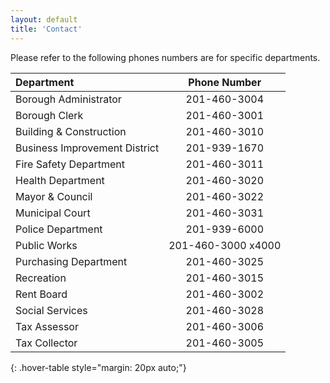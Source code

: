```yaml
---
layout: default
title: 'Contact'
---
```


Please refer to the following phones numbers are for specific departments.

| Department | Phone Number |
|:--------|:-------:|
| Borough Administrator | 201-460-3004 |
| Borough Clerk | 201-460-3001 |
| Building & Construction | 201-460-3010 |
| Business Improvement District | 201-939-1670 |
| Fire Safety Department | 201-460-3011 |
| Health Department | 201-460-3020 |
| Mayor & Council | 201-460-3022 |
| Municipal Court | 201-460-3031 |
| Police Department | 201-939-6000 |
| Public Works | 201-460-3000 x4000 |
| Purchasing Department | 201-460-3025 |
| Recreation | 201-460-3015 |
| Rent Board | 201-460-3002 |
| Social Services | 201-460-3028 |
| Tax Assessor | 201-460-3006 |
| Tax Collector | 201-460-3005 |
{: .hover-table style="margin: 20px auto;"}
